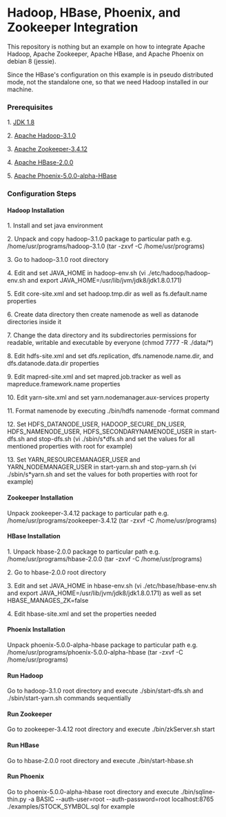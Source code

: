 <h1>Hadoop, HBase, Phoenix, and Zookeeper Integration</h1>

<p>
This repository is nothing but an example on how to integrate Apache Hadoop, Apache Zookeeper, Apache HBase, and Apache Phoenix on debian 8 (jessie).
</p>
<p>Since the HBase's configuration on this example is in pseudo distributed mode, not the standalone one, so that we need Hadoop installed in our machine.</p>

<h3>Prerequisites</h3>
<p>1. <a href="http://www.oracle.com/technetwork/java/javase/downloads/jdk8-downloads-2133151.html">JDK 1.8</a></p>
<p>2. <a href="http://www.apache.org/dyn/closer.cgi/hadoop/common/hadoop-3.1.0/hadoop-3.1.0.tar.gz">Apache Hadoop-3.1.0</a></p>
<p>3. <a href="http://www-us.apache.org/dist/zookeeper/zookeeper-3.4.12/">Apache Zookeeper-3.4.12</a></p>
<p>4. <a href="http://www.apache.org/dyn/closer.lua/hbase/2.0.0/hbase-2.0.0-bin.tar.gz">Apache HBase-2.0.0</a></p>
<p>5. <a href="http://www-us.apache.org/dist/phoenix/apache-phoenix-5.0.0-alpha-HBase-2.0/bin/">Apache Phoenix-5.0.0-alpha-HBase</a></p>
	
<h3>Configuration Steps</h3>

<h4>Hadoop Installation</h4>
<p>1. Install and set java environment</p>
<p>2. Unpack and copy hadoop-3.1.0 package to particular path e.g. /home/usr/programs/hadoop-3.1.0 (tar -zxvf -C /home/usr/programs)</p>
<p>3. Go to hadoop-3.1.0 root directory</p>
<p>4. Edit and set JAVA_HOME in hadoop-env.sh (vi ./etc/hadoop/hadoop-env.sh and export JAVA_HOME=/usr/lib/jvm/jdk8/jdk1.8.0.171)</p>
<p>5. Edit core-site.xml and set hadoop.tmp.dir as well as fs.default.name properties</p>
<p>6. Create data directory then create namenode as well as datanode directories inside it</p>
<p>7. Change the data directory and its subdirectories permissions for readable, writable and executable by everyone (chmod 7777 -R ./data/*)</p>
<p>8. Edit hdfs-site.xml and set dfs.replication, dfs.namenode.name.dir, and dfs.datanode.data.dir properties</p>
<p>9. Edit mapred-site.xml and set mapred.job.tracker as well as mapreduce.framework.name properties</p>
<p>10. Edit yarn-site.xml and set yarn.nodemanager.aux-services property</p>
<p>11. Format namenode by executing ./bin/hdfs namenode -format command</p>
<p>12. Set HDFS_DATANODE_USER, HADOOP_SECURE_DN_USER, HDFS_NAMENODE_USER, HDFS_SECONDARYNAMENODE_USER in start-dfs.sh and stop-dfs.sh (vi ./sbin/s*dfs.sh and set the values for all mentioned properties with root for example)</p>
<p>13. Set YARN_RESOURCEMANAGER_USER and YARN_NODEMANAGER_USER in start-yarn.sh and stop-yarn.sh (vi ./sbin/s*yarn.sh and set the values for both properties with root for example)</p>

<h4>Zookeeper Installation</h4>
<p>Unpack zookeeper-3.4.12 package to particular path e.g. /home/usr/programs/zookeeper-3.4.12 (tar -zxvf -C /home/usr/programs)</p>

<h4>HBase Installation</h4>
<p>1. Unpack hbase-2.0.0 package to particular path e.g. /home/usr/programs/hbase-2.0.0 (tar -zxvf -C /home/usr/programs)</p>
<p>2. Go to hbase-2.0.0 root directory</p>
<p>3. Edit and set JAVA_HOME in hbase-env.sh (vi ./etc/hbase/hbase-env.sh and export JAVA_HOME=/usr/lib/jvm/jdk8/jdk1.8.0.171)
as well as set HBASE_MANAGES_ZK=false</p>
<p>4. Edit hbase-site.xml and set the properties needed</p>

<h4>Phoenix Installation</h4>
<p>Unpack phoenix-5.0.0-alpha-hbase package to particular path e.g. /home/usr/programs/phoenix-5.0.0-alpha-hbase (tar -zxvf -C /home/usr/programs)</p>

<h4>Run Hadoop</h4>
<p>Go to hadoop-3.1.0 root directory and execute ./sbin/start-dfs.sh and ./sbin/start-yarn.sh commands sequentially</p>

<h4>Run Zookeeper</h4>
<p>Go to zookeeper-3.4.12 root directory and execute ./bin/zkServer.sh start</p>

<h4>Run HBase</h4>
<p>Go to hbase-2.0.0 root directory and execute ./bin/start-hbase.sh</p>

<h4>Run Phoenix</h4>
<p>Go to phoenix-5.0.0-alpha-hbase root directory and execute ./bin/sqline-thin.py -a BASIC --auth-user=root --auth-password=root localhost:8765 ./examples/STOCK_SYMBOL.sql for example</p> 

